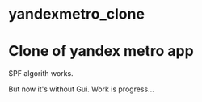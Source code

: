 # yandexmetro_clone
 
# Clone of yandex metro app

SPF algorith works.

But now it's without Gui. Work is progress...
